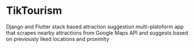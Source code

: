 # TikTourism
Django and Flutter stack based attraction suggestion multi-platoform app that scrapes nearby attractions from Google Maps API and suggests based on previously liked locations and proximity
